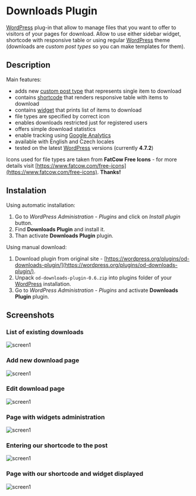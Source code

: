 # Downloads Plugin

[WordPress](https://wordpress.org/) plug-in that allow to manage files that you want to offer to visitors of your pages for download. Allow to use either sidebar widget, shortcode with responsive table or using regular [WordPress](https://wordpress.org/) theme (downloads are _custom post types_ so you can make templates for them).

## Description

Main features:

- adds new [custom post type](https://codex.wordpress.org/Post_Types#Custom_Post_Types) that represents single item to download
- contains [shortcode](https://codex.wordpress.org/Shortcode_API) that renders responsive table with items to download
- contains [widget](https://codex.wordpress.org/Widgets_API) that prints list of items to download
- file types are specified by correct icon
- enables downloads restricted just for registered users
- offers simple download statistics
- enable tracking using [Google Analytics](https://www.google.com/analytics/)
- available with English and Czech locales
- tested on the latest [WordPress](https://wordpress.org/) versions (currently __4.7.2__)

Icons used for file types are taken from __FatCow Free Icons__ - for more details visit [https://www.fatcow.com/free-icons](https://www.fatcow.com/free-icons). __Thanks!__

## Instalation

Using automatic installation:

1. Go to _WordPress Administration - Plugins_ and click on _Install plugin_ button.
2. Find __Downloads Plugin__ and install it.
3. Than activate __Downloads Plugin__ plugin.

Using manual download:

1. Download plugin from original site - [https://wordpress.org/plugins/od-downloads-plugin/](https://wordpress.org/plugins/od-downloads-plugin/).
2. Unpack `od-downloads-plugin-0.6.zip` into plugins folder of your [WordPress](https://wordpress.org/) installation.
3. Go to _WordPress Administration - Plugins_ and activate __Downloads Plugin__ plugin.

## Screenshots

### List of existing downloads

![screen1](screenshot-1.png "screen1")

### Add new download page

![screen1](screenshot-2.png "screen2")

### Edit download page

![screen1](screenshot-3.png "screen3")

### Page with widgets administration

![screen1](screenshot-4.png "screen4")

### Entering our shortcode to the post

![screen1](screenshot-5.png "screen5")

### Page with our shortcode and widget displayed

![screen1](screenshot-6.png "screen6")
